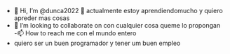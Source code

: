 - 👋 Hi, I’m @dunca2022
 🌱 actualmente estoy  aprendiendomucho y quiero apreder  mas cosas 
- 💞️ I’m looking to collaborate on  con cualquier cosa queme lo propongan 
-📫 How to reach me  con el  mundo entero
- quiero ser un buen  programador y tener um buen empleo 
